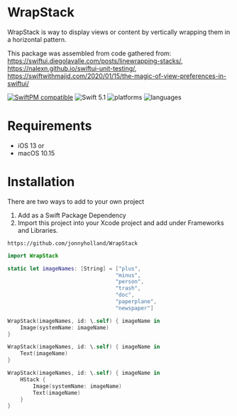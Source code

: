 # WrapStack

WrapStack is way to display views or content by vertically wrapping them in a horizontal pattern.

This package was assembled from code gathered from: 
https://swiftui.diegolavalle.com/posts/linewrapping-stacks/, https://nalexn.github.io/swiftui-unit-testing/, https://swiftwithmajid.com/2020/01/15/the-magic-of-view-preferences-in-swiftui/

[![SwiftPM compatible](https://img.shields.io/badge/SwiftPM-compatible-orange.svg)](#swift-package-manager) ![Swift 5.1](https://img.shields.io/badge/Swift-5.1-orange.svg) ![platforms](https://img.shields.io/badge/platform-iOS%20%7C%20macOS%20%7C%20tvOS%20%7C%20watchOS-lightgrey.svg) ![languages](https://img.shields.io/badge/language-Swift%20%7C%20SwiftUI-lightgrey.svg)

# Requirements
* iOS 13 or 
* macOS 10.15

# Installation
There are two ways to add to your own project
1. Add as a Swift Package Dependency 
2. Import this project into your Xcode project and add under Frameworks and Libraries. 

```http
https://github.com/jonnyholland/WrapStack
````
````swift
import WrapStack
````
````swift
static let imageNames: [String] = ["plus", 
                                  "minus",
                                  "person",
                                  "trash",
                                  "doc",
                                  "paperplane",
                                  "newspaper"]
````
````swift
WrapStack(imageNames, id: \.self) { imageName in 
    Image(systemName: imageName)
}
````
````swift
WrapStack(imageNames, id: \.self) { imageName in 
    Text(imageName)
}
````
````swift
WrapStack(imageNames, id: \.self) { imageName in 
    HStack {
        Image(systemName: imageName)
        Text(imageName)
    }
}
````

